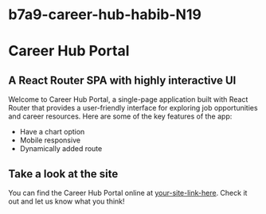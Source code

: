 # b7a9-career-hub-habib-N19
# Career Hub Portal

## A React Router SPA with highly interactive UI

Welcome to Career Hub Portal, a single-page application built with React Router that provides a user-friendly interface for exploring job opportunities and career resources. Here are some of the key features of the app:

- Have a chart option 
- Mobile responsive
- Dynamically added route
 
## Take a look at the site

You can find the Career Hub Portal online at [your-site-link-here](your-site-link-here). Check it out and let us know what you think!


